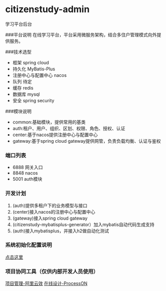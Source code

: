 # citizenstudy-admin
学习平台后台<br>


###平台说明 
在线学习平台，平台采用微服务架构，结合多住户管理模式向外提供服务。

###技术选型
* 框架 spring cloud<br>
* 持久化 MyBatis-Plus<br>
* 注册中心与配置中心  nacos<br>
* 队列 待定<br>
* 缓存 redis<br>
* 数据库 mysql<br>
* 安全 spring security<br>

###模块说明
* common:基础模块，提供常用的基类<br>
* auth:租户、用户、组织、区划、权限、角色、授权、认证<br>
* center:基于nacos提供注册中心与配置中心<br>
* gateway:基于spring cloud gateway提供网管，负责负载均衡、认证与鉴权<br>

### 端口列表
* 6888 网关入口
* 8848 nacos
* 5001 auth模块

### 开发计划
1. (auth)提供多租户下的业务模型与接口
2. (center)接入nacos的注册中心与配置中心
3. (gateway)接入spring cloud gateway
4. (citizenstudy-mybatisplus-generator）加入mybatis自动代码生成支持
5. (auth)接入mybatisplus，并接入h2做自动化测试

### 系统初始化配置说明
[点击这里](citizenstudy-deploytool/README.MD)


### 项目协同工具（仅供内部开发人员使用）
[项目管理-阿里云效](https://my.rdc.aliyun.com/)
[在线设计-ProcessON](https://processon.com/)


















